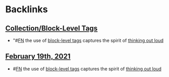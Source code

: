 
# Backlinks
## [Collection/Block-Level Tags](<Collection/Block-Level Tags.md>)
- "#[FN](<FN.md>) the use of [block-level tags](<block-level tags.md>) captures the spirit of [thinking out loud](<thinking out loud.md>)

## [February 19th, 2021](<February 19th, 2021.md>)
- #[FN](<FN.md>) the use of [block-level tags](<block-level tags.md>) captures the spirit of [thinking out loud](<thinking out loud.md>)

